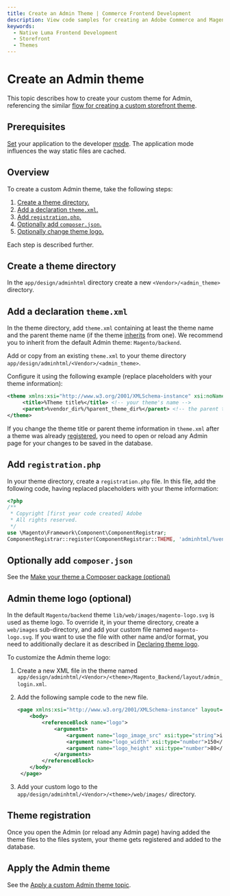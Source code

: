 ```yaml
---
title: Create an Admin Theme | Commerce Frontend Development
description: View code samples for creating an Adobe Commerce and Magento Open Source Admin theme.
keywords:
  - Native Luma Frontend Development
  - Storefront
  - Themes
---
```

# Create an Admin theme

This topic describes how to create your custom theme for Admin, referencing the similar [flow for creating a custom storefront theme](create-storefront.md).

## Prerequisites

[Set](https://experienceleague.adobe.com/docs/commerce-operations/configuration-guide/cli/set-mode.html) your application to the developer [mode](https://experienceleague.adobe.com/docs/commerce-operations/configuration-guide/setup/application-modes.html). The application mode influences the way static files are cached.

## Overview

To create a custom Admin theme, take the following steps:

1. [Create a theme directory.](#create-a-theme-directory)
1. [Add a declaration `theme.xml`.](#add-a-declaration-themexml)
1. [Add `registration.php`.](#add-registrationphp)
1. [Optionally add `composer.json`.](#optionally-add-composerjson)
1. [Optionally change theme logo.](#admin-theme-logo-optional)

Each step is described further.

## Create a theme directory

In the `app/design/adminhtml` directory create a new `<Vendor>/<admin_theme>` directory.

## Add a declaration `theme.xml`

In the theme directory, add `theme.xml` containing at least the theme name and the parent theme name (if the theme [inherits](inheritance.md) from one). We recommend you to inherit from the default Admin theme: `Magento/backend`.

Add or copy from an existing `theme.xml` to your theme directory `app/design/adminhtml/<Vendor>/<admin_theme>`.

Configure it using the following example (replace placeholders with your theme information):

```xml
<theme xmlns:xsi="http://www.w3.org/2001/XMLSchema-instance" xsi:noNamespaceSchemaLocation="urn:magento:framework:Config/etc/theme.xsd">
     <title>%Theme title%</title> <!-- your theme's name -->
     <parent>%vendor_dir%/%parent_theme_dir%</parent> <!-- the parent theme. Example: Magento/backend -->
</theme>
```

If you change the theme title or parent theme information in `theme.xml` after a theme was already [registered](#theme-registration), you need to open or reload any Admin page for your changes to be saved in the database.

## Add `registration.php`

In your theme directory, create a `registration.php` file.
In this file, add the following code, having replaced placeholders with your theme information:

```php
<?php
/**
 * Copyright [first year code created] Adobe
 * All rights reserved.
 */
use \Magento\Framework\Component\ComponentRegistrar;
ComponentRegistrar::register(ComponentRegistrar::THEME, 'adminhtml/%vendor_dir/your_theme_dir%', __DIR__); // Example: 'adminhtml/Magento/backend'
```

## Optionally add `composer.json`

See the [Make your theme a Composer package (optional)](create-storefront.md#make-your-theme-a-composer-package)

## Admin theme logo (optional)

In the default `Magento/backend` theme `lib/web/images/magento-logo.svg` is used as theme logo.
To override it, in your theme directory, create a `web/images` sub-directory, and add your custom file named `magento-logo.svg`.
If you want to use the file with other name and/or format, you need to additionally declare it as described in [Declaring theme logo](create-storefront.md#declaring-theme-logo).

To customize the Admin theme logo:

1. Create a new XML file in the theme named `app/design/adminhtml/<Vendor>/<theme>/Magento_Backend/layout/admin_login.xml`.

1. Add the following sample code to the new file.

   ```xml
   <page xmlns:xsi="http://www.w3.org/2001/XMLSchema-instance" layout="admin-login" xsi:noNamespaceSchemaLocation="urn:magento:framework:View/Layout/etc/page_configuration.xsd">
       <body>
           <referenceBlock name="logo">
               <arguments>
                   <argument name="logo_image_src" xsi:type="string">images/custom-logo.svg</argument>
                   <argument name="logo_width" xsi:type="number">150</argument> <!-- Add custom logo width -->
                   <argument name="logo_height" xsi:type="number">80</argument> <!-- Add custom logo height -->
               </arguments>
           </referenceBlock>
       </body>
    </page>
   ```

1. Add your custom logo to the `app/design/adminhtml/<Vendor>/<theme>/web/images/` directory.

## Theme registration

Once you open the Admin (or reload any  Admin page) having added the theme files to the files system, your theme gets registered and added to the database.

## Apply the Admin theme

See the [Apply a custom Admin theme topic](apply-admin.md).
